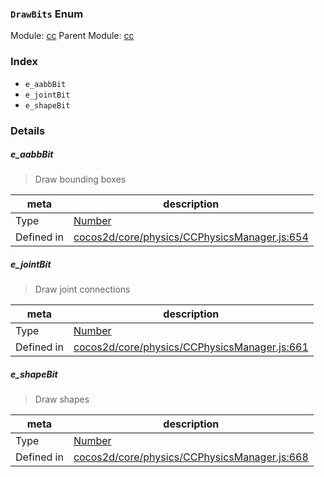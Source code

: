 ### `DrawBits` Enum



Module: [cc](../modules/cc.md)
Parent Module: [cc](../modules/cc.md)





### Index
  - `e_aabbBit`
  - `e_jointBit`
  - `e_shapeBit`

### Details


##### e_aabbBit

> Draw bounding boxes

| meta | description |
|------|-------------|
| Type | <a href="https://developer.mozilla.org/en/JavaScript/Reference/Global_Objects/Number" class="crosslink external" target="_blank">Number</a> |
| Defined in | [cocos2d/core/physics/CCPhysicsManager.js:654](https://github.com/cocos-creator/engine/blob/96bda88193f046d4669a2fb38a5ad968c5d6a9df/cocos2d/core/physics/CCPhysicsManager.js#L654) |



##### e_jointBit

> Draw joint connections

| meta | description |
|------|-------------|
| Type | <a href="https://developer.mozilla.org/en/JavaScript/Reference/Global_Objects/Number" class="crosslink external" target="_blank">Number</a> |
| Defined in | [cocos2d/core/physics/CCPhysicsManager.js:661](https://github.com/cocos-creator/engine/blob/96bda88193f046d4669a2fb38a5ad968c5d6a9df/cocos2d/core/physics/CCPhysicsManager.js#L661) |



##### e_shapeBit

> Draw shapes

| meta | description |
|------|-------------|
| Type | <a href="https://developer.mozilla.org/en/JavaScript/Reference/Global_Objects/Number" class="crosslink external" target="_blank">Number</a> |
| Defined in | [cocos2d/core/physics/CCPhysicsManager.js:668](https://github.com/cocos-creator/engine/blob/96bda88193f046d4669a2fb38a5ad968c5d6a9df/cocos2d/core/physics/CCPhysicsManager.js#L668) |


